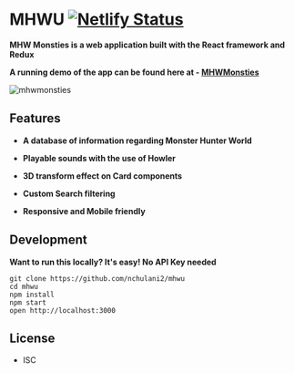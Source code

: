 # MHWU [![Netlify Status](https://api.netlify.com/api/v1/badges/9ac3945d-a294-43c8-a7e1-ac8e793bfd77/deploy-status)](https://app.netlify.com/sites/mhwu/deploys)

**MHW Monsties is a web application built with the React framework and Redux**

**A running demo of the app can be found here at - [MHWMonsties](https://mhwmonsties.netlify.com/)**

![mhwmonsties](https://github.com/nchulani2/mhwmonsties/blob/master/mhwmonsties.gif)

## Features

- **A database of information regarding Monster Hunter World**

- **Playable sounds with the use of Howler**

- **3D transform effect on Card components**

- **Custom Search filtering**

- **Responsive and Mobile friendly**

## Development

**Want to run this locally? It's easy! No API Key needed**

```
git clone https://github.com/nchulani2/mhwu
cd mhwu
npm install
npm start
open http://localhost:3000
```

## License

- ISC
